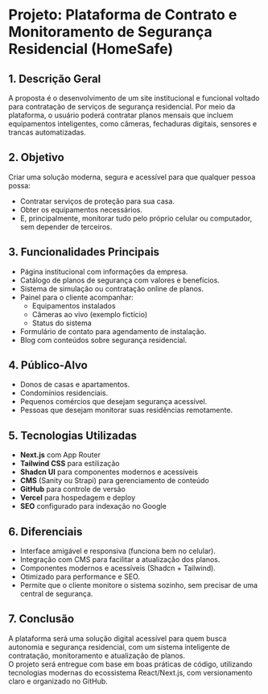 # Projeto: Plataforma de Contrato e Monitoramento de Segurança Residencial (HomeSafe)

## 1. Descrição Geral

A proposta é o desenvolvimento de um site institucional e funcional voltado para contratação de serviços de segurança residencial. Por meio da plataforma, o usuário poderá contratar planos mensais que incluem equipamentos inteligentes, como câmeras, fechaduras digitais, sensores e trancas automatizadas.

## 2. Objetivo

Criar uma solução moderna, segura e acessível para que qualquer pessoa possa:

- Contratar serviços de proteção para sua casa.
- Obter os equipamentos necessários.
- E, principalmente, monitorar tudo pelo próprio celular ou computador, sem depender de terceiros.

## 3. Funcionalidades Principais

- Página institucional com informações da empresa.
- Catálogo de planos de segurança com valores e benefícios.
- Sistema de simulação ou contratação online de planos.
- Painel para o cliente acompanhar:
  - Equipamentos instalados
  - Câmeras ao vivo (exemplo fictício)
  - Status do sistema
- Formulário de contato para agendamento de instalação.
- Blog com conteúdos sobre segurança residencial.

## 4. Público-Alvo

- Donos de casas e apartamentos.
- Condomínios residenciais.
- Pequenos comércios que desejam segurança acessível.
- Pessoas que desejam monitorar suas residências remotamente.

## 5. Tecnologias Utilizadas

- **Next.js** com App Router
- **Tailwind CSS** para estilização
- **Shadcn UI** para componentes modernos e acessíveis
- **CMS** (Sanity ou Strapi) para gerenciamento de conteúdo
- **GitHub** para controle de versão
- **Vercel** para hospedagem e deploy
- **SEO** configurado para indexação no Google

## 6. Diferenciais

- Interface amigável e responsiva (funciona bem no celular).
- Integração com CMS para facilitar a atualização dos planos.
- Componentes modernos e acessíveis (Shadcn + Tailwind).
- Otimizado para performance e SEO.
- Permite que o cliente monitore o sistema sozinho, sem precisar de uma central de segurança.

## 7. Conclusão

A plataforma será uma solução digital acessível para quem busca autonomia e segurança residencial, com um sistema inteligente de contratação, monitoramento e atualização de planos.  
O projeto será entregue com base em boas práticas de código, utilizando tecnologias modernas do ecossistema React/Next.js, com versionamento claro e organizado no GitHub.

